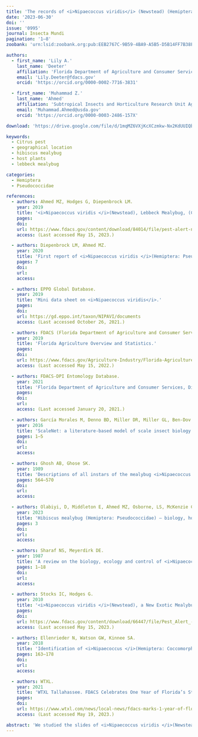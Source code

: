 ```yaml
---
title: 'The records of <i>Nipaecoccus viridis</i> (Newstead) (Hemiptera: Pseudococcidae) deposited in the Florida State Collection of Arthropods'
date: '2023-06-30'
doi: ''
issue: '0995'
journal: Insecta Mundi
pagination: '1–8'
zoobank: 'urn:lsid:zoobank.org:pub:EEB2767C-9B59-4BA9-A5B5-D5B14FF7B38F'

authors:
  - first_name: 'Lily A.'
    last_name: 'Deeter'
    affiliation: 'Florida Department of Agriculture and Consumer Services Division of Plant Industry Gainesville, FL'
    email: 'Lily.Deeter@fdacs.gov'
    orcid: 'https://orcid.org/0000-0002-7716-3831'

  - first_name: 'Muhammad Z.'
    last_name: 'Ahmed'
    affiliation: 'Subtropical Insects and Horticulture Research Unit Agricultural Research Service United States Department of Agriculture Fort Pierce, FL'
    email: 'Muhammad.Ahmed@usda.gov'
    orcid: 'https://orcid.org/0000-0003-2486-157X'

download: 'https://drive.google.com/file/d/1mqMZ6VXjKcXCzmkw-Nx2KdUUIQbdSv53'

keywords:
  - Citrus pest
  - geographical location
  - hibiscus mealybug
  - host plants
  - lebbeck mealybug

categories:
  - Hemiptera
  - Pseudococcidae

references:
  - authors: Ahmed MZ, Hodges G, Diepenbrock LM.
    year: 2019
    title: '<i>Nipaecoccus viridis </i>(Newstead), Lebbeck Mealybug, (Coccoidea: Pseudococcidae). Pest Alert. FDACS-P-02116.'
    pages: 
    doi: 
    url: https://www.fdacs.gov/content/download/84014/file/pest-alert-nipaecoccus-viridis.pdf
    access: (Last accessed May 15, 2023.)

  - authors: Diepenbrock LM, Ahmed MZ.
    year: 2020
    title: 'First report of <i>Nipaecoccus viridis </i>(Hemiptera: Pseudococcidae) associated with citrus production in the United States. Journal of Integrated Pest Management 11(1)'
    pages: 7
    doi: 
    url: 
    access: 

  - authors: EPPO Global Database.
    year: 2019
    title: 'Mini data sheet on <i>Nipaecoccus viridis</i>.'
    pages: 
    doi: 
    url: https://gd.eppo.int/taxon/NIPAVI/documents
    access: (Last accessed October 26, 2021.)

  - authors: FDACS (Florida Department of Agriculture and Consumer Services).
    year: 2019
    title: 'Florida Agriculture Overview and Statistics.'
    pages: 
    doi: 
    url: https://www.fdacs.gov/Agriculture-Industry/Florida-Agriculture-Overview-and-Statistics
    access: (Last accessed May 15, 2022.)

  - authors: FDACS-DPI Entomology Database.
    year: 2021
    title: 'Florida Department of Agriculture and Consumer Services, Division of Plant Industry, Gainesville, FL. Available via Public Records Request'
    pages: 
    doi: 
    url: 
    access: (Last accessed January 20, 2021.)

  - authors: García Morales M, Denno BD, Miller DR, Miller GL, Ben-Dov Y, Hardy NB.
    year: 2016
    title: 'ScaleNet: a literature-based model of scale insect biology and systematics. Database 2016'
    pages: 1–5
    doi: 
    url: 
    access: 

  - authors: Ghosh AB, Ghose SK.
    year: 1989
    title: 'Descriptions of all instars of the mealybug <i>Nipaecoccus viridis </i>(Newstead) (Homoptera, Pseudococcidae). Environment and Ecology 7(3)'
    pages: 564–570
    doi: 
    url: 
    access: 

  - authors: Olabiyi, D, Middleton E, Ahmed MZ, Osborne, LS, McKenzie CL, Diepenbrock L.
    year: 2023
    title: 'Hibiscus mealybug (Hemiptera: Pseudococcidae) – biology, host plants, current management practices, and a field guide for North America. Journal of Integrated Pest Management 14(1)'
    pages: 3
    doi: 
    url: 
    access: 

  - authors: Sharaf NS, Meyerdirk DE.
    year: 1987
    title: 'A review on the biology, ecology and control of <i>Nipaecoccus viridis </i>(Homoptera: Pseudococcidae). Miscellaneous Publications of the Entomological Society of America 66'
    pages: 1–18
    doi: 
    url: 
    access: 

  - authors: Stocks IC, Hodges G.
    year: 2010
    title: '<i>Nipaecoccus viridis </i>(Newstead), a New Exotic Mealybug in South Florida (Coccoidea: Pseudococcidae). Pest Alert. DACS-P-01716.'
    pages: 
    doi: 
    url: https://www.fdacs.gov/content/download/66447/file/Pest_Alert_-_Nipaecoccus_viridis,_a_New_Exotic_Mealybug.pdf
    access: (Last accessed May 15, 2023.)

  - authors: Ellenrieder N, Watson GW, Kinnee SA.
    year: 2018
    title: 'Identification of <i>Nipaecoccus </i>(Hemiptera: Coccomorpha: Pseudococcidae) species in the United States, with descriptions of <i>Nipaecoccus bromelicola </i>sp. n. and the male of <I>N</I>. <i>floridensis </i>Beardsley. Zootaxa 4444(2)'
    pages: 163–178
    doi: 
    url: 
    access: 

  - authors: WTXL.
    year: 2021
    title: 'WTXL Tallahassee. FDACS Celebrates One Year of Florida’s State Hemp Program, $370 Million in Economic Impact.'
    pages: 
    doi: 
    url: https://www.wtxl.com/news/local-news/fdacs-marks-1-year-of-floridas-state-hemp-program-370m-economic-impact
    access: (Last accessed May 19, 2023.)

abstract: 'We studied the slides of <i>Nipaecoccus viridis </i>(Newstead) (Hemiptera: Pseudococcidae) deposited in the Florida State Collection of Arthropods and provided specimen label data, including geographical location, global positioning system coordinates when available, host plant, collector name, adult females/immature stages, sex of specimens on respective slides, number of slides, and collection date. In addition, we discuss its first record from Florida ornamental landscape and two most recent new host records of the spe¬cies on commercial crops, including blueberries and hemp. These data will help regulatory agencies slow the spread of this pest inside and outside of Florida.'
---
```

